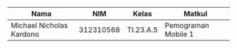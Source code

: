 |**Nama**|**NIM**|**Kelas**|**Matkul**|
|----|---|-----|------|
|Michael Nicholas Kardono|312310568|TI.23.A.5|Pemograman Mobile 1|# Pemograman-UTS-Mobile-1
